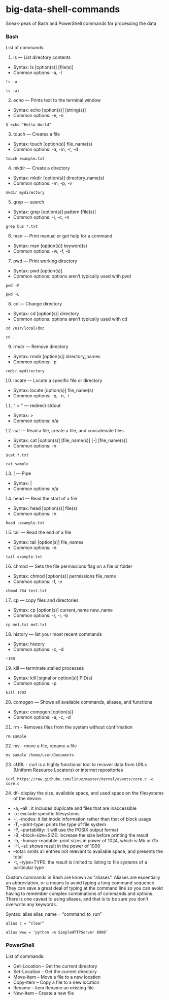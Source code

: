 # big-data-shell-commands
Sneak-peak of Bash and PowerShell commands for processing the data

### Bash
List of commands:

1. ls — List directory contents
 - Syntax: ls [option(s)] [file(s)]
 - Common options: -a, -l
 ```
 ls -a
 ```
 ```
 ls -al
 ```
 
2. echo — Prints text to the terminal window
 - Syntax: echo [option(s)] [string(s)]
 - Common options: -e, -n
 ```
 $ echo "Hello World"
 ```
 
3. touch — Creates a file
 - Syntax: touch [option(s)] file_name(s)
 - Common options: -a, -m, -r, -d
 ```
 touch example.txt
 ```
 
4. mkdir — Create a directory
 - Syntax: mkdir [option(s)] directory_name(s)
 - Common options: -m, -p, -v
 ```
 mkdir mydirectory
 ```

5. grep — search
 - Syntax: grep [option(s)] pattern [file(s)]
 - Common options: -i, -c, -n
 ``` 
 grep bus *.txt
 ```
 
6. man — Print manual or get help for a command
 - Syntax: man [option(s)] keyword(s)
 - Common options: -w, -f, -b
 
7. pwd — Print working directory
 - Syntax: pwd [option(s)]
 - Common options: options aren’t typically used with pwd
 ```
 pwd -P
 ```
 ```
 pwd -L
 ```
 
8. cd — Change directory
 - Syntax: cd [option(s)] directory
 - Common options: options aren’t typically used with cd
 ```
 cd /usr/local/doc
 ```
 ```
 cd ..
 ```
 
9. rmdir — Remove directory
 - Syntax: rmdir [option(s)] directory_names
 - Common options: -p
 ```
 rmdir mydirectory
 ```
10. locate — Locate a specific file or directory
 - Syntax: locate [option(s)] file_name(s)
 - Common options: -q, -n, -i
 
11. " > " — redirect stdout
 - Syntax: >
 - Common options: n/a
 
12. cat — Read a file, create a file, and concatenate files
 - Syntax: cat [option(s)] [file_name(s)] [-] [file_name(s)]
 - Common options: -n
 ```
 $cat *.txt
 ```
 ```
 cat sample
 ```
 
13. | — Pipe
 - Syntax: |
 - Common options: n/a
 
14. head — Read the start of a file
 - Syntax: head [option(s)] file(s)
 - Common options: -n
 ```
 head -example.txt
 ```
 
15. tail — Read the end of a file
 - Syntax: tail [option(s)] file_names
 - Common options: -n
 ```
 tail example.txt
 ```
 
16. chmod — Sets the file permissions flag on a file or folder 
 - Syntax: chmod [option(s)] permissions file_name
 - Common options: -f, -v
 ```
 chmod 764 test.txt
 ```
 
17. cp — copy files and directories
 - Syntax: cp [option(s)] current_name new_name
 - Common options: -r, -i, -b
 ```
 cp me1.txt me2.txt
 ```
 
18. history — list your most recent commands
 - Syntax: history
 - Common options: -c, -d
 ```
 !180
 ```
 
19. kill — terminate stalled processes
 - Syntax: kill [signal or option(s)] PID(s)
 - Common options: -p
 ```
 kill 1702
 ```

20. compgen — Shows all available commands, aliases, and functions
 - Syntax: compgen [option(s)]
 - Common options: -a, -c, -d
 
21. rm - Removes files from the system without confirmation
  ```
  rm sample
  ```
22. mv - move a file, rename a file
  ```
  mv sample /home/user/Documents
 
  ```
23. cURL - curl is a highly functional tool to recover data from URLs (Uniform Resource Locators) or internet repositories
  ```
  curl https://raw.githubu.com/linux/master/kernel/events/core.c -o core.c
  ```
24. df- display the size, available space, and used space on the filesystems of the device.
  -  -a, –all : it includes duplicate and files that are inaccessible
  -  -x: exclude specific filesystems
  -  -i, –inodes: it list inode information rather than that of block usage
  -  -T, –print-type: prints the type of file system
  -  -P, –portability: it will use the POSIX output format
  -  -B, –block-size=SIZE: increase the size before printing the result
  -  -h, –human-readable: print sizes in power of 1024, which is Mb or Gb
  -  -H, –si: shows result in the power of 1000
  -  –total: omits all entries not relevant to available space, and presents the total
  -   -t, –type=TYPE: the result is limited to listing to file systems of a particular type


Custom commands in Bash are known as “aliases”. Aliases are essentially an abbreviation, or a means to avoid typing a long command sequence. They can save a great deal of typing at the command line so you can avoid having to remember complex combinations of commands and options. There is one caveat to using aliases, and that is to be sure you don’t overwrite any keywords.

Syntax: alias alias_name = “command_to_run”
```
alias c = “clear”
```
```
alias www = ‘python -m SimpleHTTPServer 8000’
```

### PowerShell 
List of commands:

- Get-Location – Get the current directory
- Set-Location – Get the current directory
- Move-item – Move a file to a new location
- Copy-item – Copy a file to a new location
- Rename – item Rename an existing file
- New-item – Create a new file


```



```
